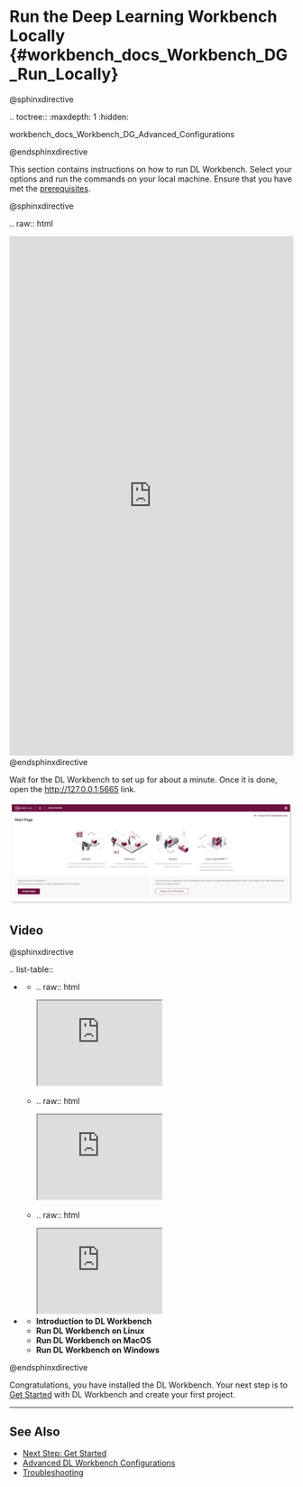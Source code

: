 # Run the Deep Learning Workbench Locally {#workbench_docs_Workbench_DG_Run_Locally}

@sphinxdirective

.. toctree::
   :maxdepth: 1
   :hidden:
   
   workbench_docs_Workbench_DG_Advanced_Configurations
      
@endsphinxdirective

This section contains instructions on how to run DL Workbench. Select your options and run the commands on your local machine. Ensure that you have met the [prerequisites](Prerequisites.md). 

@sphinxdirective

.. raw:: html

   <iframe style="width: 100%; height: 920px;" src="https://openvinotoolkit.github.io/workbench_aux/"  frameborder="0" allow="clipboard-write;"></iframe>
@endsphinxdirective

Wait for the DL Workbench to set up for about a minute. Once it is done, open the http://127.0.0.1:5665 link.

![](img/start_page_crop.png)


## Video

@sphinxdirective

.. list-table::

   * - .. raw:: html

         <iframe allowfullscreen mozallowfullscreen msallowfullscreen oallowfullscreen webkitallowfullscreen width="220"
         src="https://www.youtube.com/embed/K2zWPq2Oxzw">
         </iframe>
    
      - .. raw:: html

         <iframe allowfullscreen mozallowfullscreen msallowfullscreen oallowfullscreen webkitallowfullscreen width="220"
         src="https://www.youtube.com/embed/PWDyoOIaFLM">
         </iframe>

      - .. raw:: html

         <iframe allowfullscreen mozallowfullscreen msallowfullscreen oallowfullscreen webkitallowfullscreen width="220"
         src="https://www.youtube.com/embed/yQTh-0gobcM">
         </iframe>

   * - **Introduction to DL Workbench**
      - **Run DL Workbench on Linux**
      - **Run DL Workbench on MacOS**
      - **Run DL Workbench on Windows**
     
@endsphinxdirective


Congratulations, you have installed the DL Workbench. Your next step is to [Get Started](Work_with_Models_and_Sample_Datasets.md) with DL Workbench and create your first project.

---
## See Also

* [Next Step: Get Started](Work_with_Models_and_Sample_Datasets.md)
* [Advanced DL Workbench Configurations](Advanced_Config.md)
* [Troubleshooting](Troubleshooting.md)
